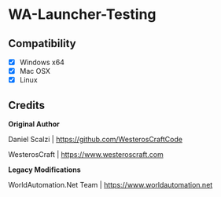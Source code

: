 # WA-Launcher-Testing

## Compatibility
- [x] Windows x64
- [x] Mac OSX
- [x] Linux

## Credits

**Original Author**

Daniel Scalzi | https://github.com/WesterosCraftCode

WesterosCraft | https://www.westeroscraft.com

**Legacy Modifications**

WorldAutomation.Net Team | https://www.worldautomation.net

